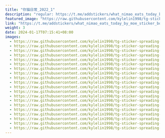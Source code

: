 ```yaml
---
title: "你猫日常_2022_1"
description: "regular: https://t.me/addstickers/what_nimao_eats_today_by_moe_sticker_bot"
featured_image: "https://raw.githubusercontent.com/kylelin1998/tg-sticker-spreading-worldwide-images/main/img/462088b9-994f-4877-9804-68a1190a6552.jpg"
link: "https://t.me/addstickers/what_nimao_eats_today_by_moe_sticker_bot"
weight: 3
date: 2024-01-17T07:15:41+08:00
images:
  - https://raw.githubusercontent.com/kylelin1998/tg-sticker-spreading-worldwide-images/main/img/462088b9-994f-4877-9804-68a1190a6552.jpg
  - https://raw.githubusercontent.com/kylelin1998/tg-sticker-spreading-worldwide-images/main/img/994d076b-a086-480b-b7f2-d068a314cedf.jpg
  - https://raw.githubusercontent.com/kylelin1998/tg-sticker-spreading-worldwide-images/main/img/1eec5057-95a9-49b7-93c3-28e0667bc708.jpg
  - https://raw.githubusercontent.com/kylelin1998/tg-sticker-spreading-worldwide-images/main/img/84efc155-bf59-4c61-a6ac-469823e8790b.jpg
  - https://raw.githubusercontent.com/kylelin1998/tg-sticker-spreading-worldwide-images/main/img/0710c420-d181-4b89-b29c-f8538f89a53f.jpg
  - https://raw.githubusercontent.com/kylelin1998/tg-sticker-spreading-worldwide-images/main/img/244f9c45-adaf-4d2d-a73a-b576e49b51b7.jpg
  - https://raw.githubusercontent.com/kylelin1998/tg-sticker-spreading-worldwide-images/main/img/a8a0d5f3-3000-41fd-a534-9682fa7ea371.jpg
  - https://raw.githubusercontent.com/kylelin1998/tg-sticker-spreading-worldwide-images/main/img/d2402d47-c97a-4cf5-9627-60c1aae0f78c.jpg
  - https://raw.githubusercontent.com/kylelin1998/tg-sticker-spreading-worldwide-images/main/img/762b3542-ce2a-4cfb-8804-d6d11f8e13fe.jpg
  - https://raw.githubusercontent.com/kylelin1998/tg-sticker-spreading-worldwide-images/main/img/7a897dd1-b9ff-4dce-af84-a8c2bae52d39.jpg
  - https://raw.githubusercontent.com/kylelin1998/tg-sticker-spreading-worldwide-images/main/img/740ac56e-fbe2-4851-ab0d-e9f63b0ffab3.jpg
  - https://raw.githubusercontent.com/kylelin1998/tg-sticker-spreading-worldwide-images/main/img/1959d8b0-c14c-4668-b92d-de669efe79fd.jpg
  - https://raw.githubusercontent.com/kylelin1998/tg-sticker-spreading-worldwide-images/main/img/8f370e28-29f4-4bf4-832c-783ced269b92.jpg
  - https://raw.githubusercontent.com/kylelin1998/tg-sticker-spreading-worldwide-images/main/img/9912f516-e938-4973-9091-088d843c0b2d.jpg
  - https://raw.githubusercontent.com/kylelin1998/tg-sticker-spreading-worldwide-images/main/img/0dfb7802-b844-4d74-9f7a-2402768b74c5.jpg
  - https://raw.githubusercontent.com/kylelin1998/tg-sticker-spreading-worldwide-images/main/img/d757694b-24f6-4bdc-9992-58d37500291e.jpg
  - https://raw.githubusercontent.com/kylelin1998/tg-sticker-spreading-worldwide-images/main/img/b6d5fa41-a606-4db6-88be-8fcd9152f5c5.jpg
  - https://raw.githubusercontent.com/kylelin1998/tg-sticker-spreading-worldwide-images/main/img/576d81bb-d953-49a7-a97a-c669b9fbcbdb.jpg
  - https://raw.githubusercontent.com/kylelin1998/tg-sticker-spreading-worldwide-images/main/img/20b6b293-b984-4539-af89-86b0645765c2.jpg
  - https://raw.githubusercontent.com/kylelin1998/tg-sticker-spreading-worldwide-images/main/img/90c2d3a1-2a39-4fd2-981e-2e0e617c5338.jpg
---
```

